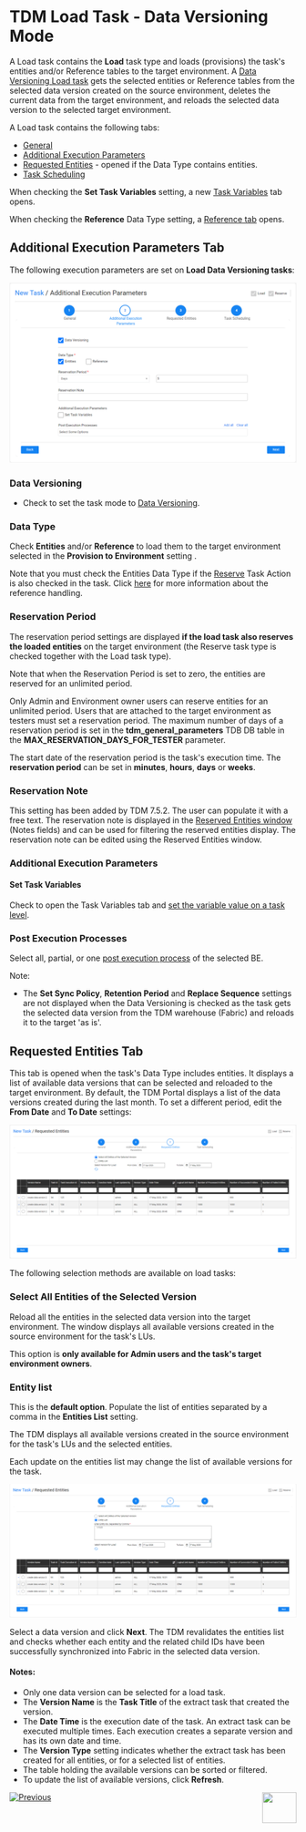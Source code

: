 # TDM Load Task - Data Versioning Mode

A Load task contains the **Load** task type and loads (provisions) the task's entities and/or Reference tables to the target environment. A [Data Versioning Load task](15_data_flux_task.md) gets the selected entities or Reference tables from the selected data version created on the source environment, deletes the current data from the target environment,  and reloads the selected data version  to the selected target environment.

A Load task contains the following tabs:

- [General](14a_task_general_tab.md)
- [Additional Execution Parameters](#additional-execution-parameters-tab)
- [Requested Entities](#requested-entities-tab) - opened if the Data Type contains entities.
- [Task Scheduling](22_task_execution_timing_tab.md)

When checking the **Set Task Variables** setting, a new [Task Variables](23_task_globals_tab.md) tab opens.

When checking the **Reference** Data Type setting, a [Reference tab](24_task_reference_tab.md) opens.



## Additional Execution Parameters Tab

The following execution parameters are set on **Load Data Versioning tasks**:


![additional exec params tab](images/load_task_additional_exe_params_data_versioning.png)

### Data Versioning

- Check to set the task mode to [Data Versioning](15_data_flux_task.md). 

### Data Type

Check **Entities** and/or **Reference** to load them to the target environment selected in the **Provision to Environment** setting .

Note that you must check the Entities Data Type if the [Reserve](/articles/TDM/tdm_architecture/08_entity_reservation.md) Task Action is also checked in the task. 
Click [here](24_task_reference_tab.md) for more information about the reference handling. 

### Reservation Period

The reservation period settings are displayed **if the load task also reserves the loaded entities** on the target environment (the Reserve task type is checked together with the Load task type).

Note that when the Reservation Period is set to zero, the entities are reserved for an unlimited period.  

Only Admin and Environment owner users can reserve entities for an unlimited period. Users that are attached to the target environment as testers must set a reservation period. The maximum number of days of a reservation period is set in the **tdm_general_parameters** TDB DB table in the **MAX_RESERVATION_DAYS_FOR_TESTER** parameter.

The start date of the reservation period is the task's execution time. The **reservation period** can be set in **minutes**, **hours**, **days** or **weeks**.

### Reservation Note

This setting has been added by TDM 7.5.2. The user can populate it with a free text. The reservation note is displayed in the [Reserved Entities window](13_reserved_entities_window.md) (Notes fields) and can be used for filtering the reserved entities display. The reservation note can be edited using the Reserved Entities window.

### Additional Execution Parameters

#### Set Task Variables 

Check to open the Task Variables tab and [set the variable value on a task level](23_task_globals_tab.md).

### Post Execution Processes

Select all, partial, or one [post execution process](04_tdm_gui_business_entity_window.md#post-execution-processes-tab) of the selected BE.



Note:

- The **Set Sync Policy**, **Retention Period** and **Replace Sequence** settings are not displayed when the Data Versioning is checked as the task gets the selected data version from the TDM warehouse (Fabric) and reloads it to the target 'as is'.

## Requested Entities Tab

This tab is opened when the task's Data Type includes entities. It displays a list of available data versions that can be selected and reloaded to the target environment. By default, the TDM Portal displays a list of the data versions created during the last month. To set a different period, edit the **From Date** and **To Date** settings:

![requested entities](images/load_task_requested_entities_dataflux.png)



The following selection methods are available on load tasks: 

### Select All Entities of the Selected Version

Reload all the entities in the selected data version into the target environment. The window displays all available versions created in the source environment for the task's LUs. 

This option is **only available for Admin users and the task's target environment owners**. 

### Entity list 

This is the **default option**. Populate the list of entities separated by a comma in the **Entities List** setting.

The TDM displays all available versions created in the source environment for the task's LUs and the selected entities.

Each update on the entities list may change the list of available versions for the task. 

![entity list](images/load_task_requested_entities_dataflux_entity_list.png)



Select a data version and click **Next**. The TDM revalidates the entities list and checks whether each entity and the related child IDs have been successfully synchronized into Fabric in the selected data version. 

#### Notes:

- Only one data version can be selected for a load task.
- The **Version Name** is the **Task Title** of the extract task that created the version.
- The **Date Time** is the execution date of the task. An extract task can be executed multiple times. Each execution creates a separate version and has its own date and time.
- The **Version Type** setting indicates whether the extract task has been created for all entities, or for a selected list of entities.
- The table holding the available versions can be sorted or filtered.
- To update the list of available versions, click **Refresh**.

 [![Previous](/articles/images/Previous.png)](17_load_task_regular_mode.md)[<img align="right" width="60" height="54" src="/articles/images/Next.png">](19_delete_only_task.md)

